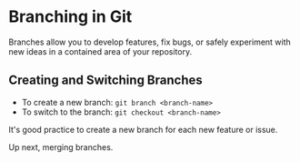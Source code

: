 # Branching in Git

Branches allow you to develop features, fix bugs, or safely experiment with new ideas in a contained area of your repository.

## Creating and Switching Branches
- To create a new branch: `git branch <branch-name>`
- To switch to the branch: `git checkout <branch-name>`

It's good practice to create a new branch for each new feature or issue.

Up next, merging branches.
